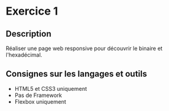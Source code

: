 # Exercice 1

## Description  

Réaliser une page web responsive pour découvrir le binaire et l'hexadécimal.

## Consignes sur les langages et outils
* HTML5 et CSS3 uniquement
* Pas de Framework
* Flexbox uniquement